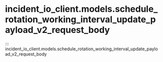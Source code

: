 # incident_io_client.models.schedule_rotation_working_interval_update_payload_v2_request_body

::: incident_io_client.models.schedule_rotation_working_interval_update_payload_v2_request_body